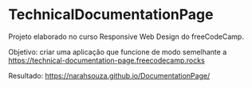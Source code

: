 # TechnicalDocumentationPage
Projeto elaborado no curso Responsive Web Design do freeCodeCamp.

Objetivo: criar uma aplicação que funcione de modo semelhante a https://technical-documentation-page.freecodecamp.rocks

Resultado: https://narahsouza.github.io/DocumentationPage/
